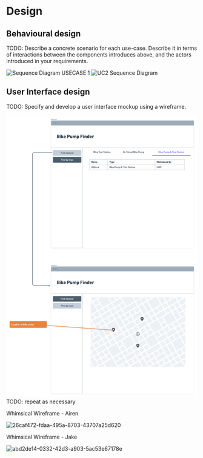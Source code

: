 # Design

## Behavioural design
TODO: Describe a concrete scenario for each use-case. 
Describe it in terms of interactions between the components introduces above, and the actors introduced in your requirements.

![Sequence Diagram USECASE 1](https://user-images.githubusercontent.com/93520494/143870996-b880f2d8-9445-4482-adbd-2d3ca584df10.png)
![UC2 Sequence Diagram](https://user-images.githubusercontent.com/86235504/144866486-58c679b2-5cb6-45f5-8211-57b3ac2cdce5.png)


## User Interface design
TODO: Specify and develop a user interface mockup using a wireframe.

![Insert your wireframe screenshots for each use-case here](images/wireframe.png)
TODO: repeat as necessary

Whimsical Wireframe - Airen

![26caf472-fdaa-495a-8703-43707a25d620](https://user-images.githubusercontent.com/86235504/148756418-0f5065d2-cde8-415f-8d78-bdbc593b3915.png)

Whimsical Wireframe - Jake

![abd2de14-0332-42d3-a903-5ac53e67178e](https://user-images.githubusercontent.com/93520494/148757940-2577e33e-96f6-4683-bd24-1368fc676790.png)
